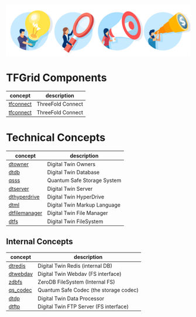 ![](img/concepts.png)

# TFGrid Components

| concept                | description       |
| ---------------------- | ----------------- |
| [tfconnect](tfconnect) | ThreeFold Connect |
| [tfconnect](tfconnect) | ThreeFold Connect |

# Technical Concepts

| concept                        | description                  |
| ------------------------------ | ---------------------------- |
| [dtowner](dtowner)             | Digital Twin Owners          |
| [dtdb](dtdb)                   | Digital Twin Database        |
| [qsss](qsss)                   | Quantum Safe Storage System  |
| [dtserver](dtserver)           | Digital Twin Server          |
| [dthyperdrive](dthyperdrive)   | Digital Twin HyperDrive      |
| [dtml](dtml)                   | Digital Twin Markup Language |
| [dtfilemanager](dtfilemanager) | Digital Twin File Manager    |
| [dtfs](dtfs)                   | Digital Twin FileSystem      |

## Internal Concepts

| concept              | description                            |
| -------------------- | -------------------------------------- |
| [dtredis](dtredis)   | Digital Twin Redis (internal DB)       |
| [dtwebdav](dtwebdav) | Digital Twin Webdav (FS interface)     |
| [zdbfs](zdbfs)       | ZeroDB FileSystem (Internal FS)        |
| [qs_codec](qs_codec) | Quantum Safe Codec (the storage codec) |
| [dtdp](dtdp)         | Digital Twin Data Processor            |
| [dtftp](dtftp)       | Digital Twin FTP Server (FS interface) |
